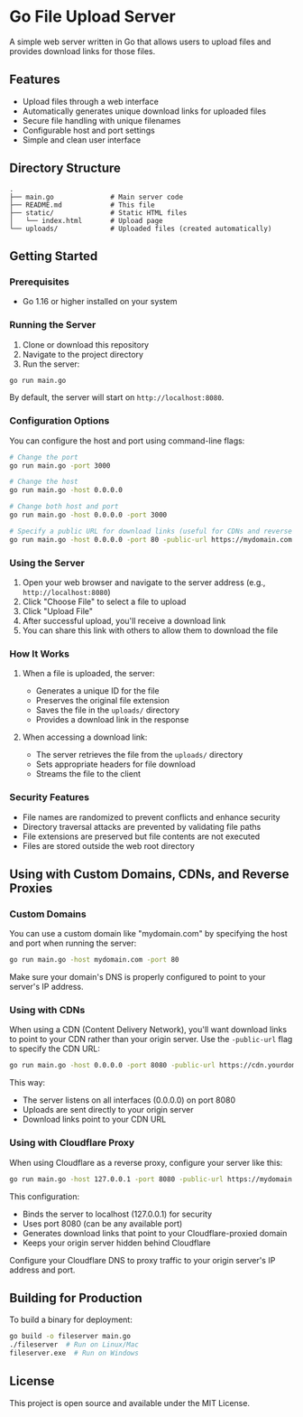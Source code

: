 # Go File Upload Server

A simple web server written in Go that allows users to upload files and provides download links for those files.

## Features

- Upload files through a web interface
- Automatically generates unique download links for uploaded files
- Secure file handling with unique filenames
- Configurable host and port settings
- Simple and clean user interface

## Directory Structure

```
.
├── main.go              # Main server code
├── README.md            # This file
├── static/              # Static HTML files
│   └── index.html       # Upload page
└── uploads/             # Uploaded files (created automatically)
```

## Getting Started

### Prerequisites

- Go 1.16 or higher installed on your system

### Running the Server

1. Clone or download this repository
2. Navigate to the project directory
3. Run the server:

```bash
go run main.go
```

By default, the server will start on `http://localhost:8080`.

### Configuration Options

You can configure the host and port using command-line flags:

```bash
# Change the port
go run main.go -port 3000

# Change the host
go run main.go -host 0.0.0.0

# Change both host and port
go run main.go -host 0.0.0.0 -port 3000

# Specify a public URL for download links (useful for CDNs and reverse proxies)
go run main.go -host 0.0.0.0 -port 80 -public-url https://mydomain.com
```

### Using the Server

1. Open your web browser and navigate to the server address (e.g., `http://localhost:8080`)
2. Click "Choose File" to select a file to upload
3. Click "Upload File"
4. After successful upload, you'll receive a download link
5. You can share this link with others to allow them to download the file

### How It Works

1. When a file is uploaded, the server:
   - Generates a unique ID for the file
   - Preserves the original file extension
   - Saves the file in the `uploads/` directory
   - Provides a download link in the response

2. When accessing a download link:
   - The server retrieves the file from the `uploads/` directory
   - Sets appropriate headers for file download
   - Streams the file to the client

### Security Features

- File names are randomized to prevent conflicts and enhance security
- Directory traversal attacks are prevented by validating file paths
- File extensions are preserved but file contents are not executed
- Files are stored outside the web root directory

## Using with Custom Domains, CDNs, and Reverse Proxies

### Custom Domains

You can use a custom domain like "mydomain.com" by specifying the host and port when running the server:

```bash
go run main.go -host mydomain.com -port 80
```

Make sure your domain's DNS is properly configured to point to your server's IP address.

### Using with CDNs

When using a CDN (Content Delivery Network), you'll want download links to point to your CDN rather than your origin server. Use the `-public-url` flag to specify the CDN URL:

```bash
go run main.go -host 0.0.0.0 -port 8080 -public-url https://cdn.yourdomain.com
```

This way:
- The server listens on all interfaces (0.0.0.0) on port 8080
- Uploads are sent directly to your origin server
- Download links point to your CDN URL

### Using with Cloudflare Proxy

When using Cloudflare as a reverse proxy, configure your server like this:

```bash
go run main.go -host 127.0.0.1 -port 8080 -public-url https://mydomain.com
```

This configuration:
- Binds the server to localhost (127.0.0.1) for security
- Uses port 8080 (can be any available port)
- Generates download links that point to your Cloudflare-proxied domain
- Keeps your origin server hidden behind Cloudflare

Configure your Cloudflare DNS to proxy traffic to your origin server's IP address and port.

## Building for Production

To build a binary for deployment:

```bash
go build -o fileserver main.go
./fileserver  # Run on Linux/Mac
fileserver.exe  # Run on Windows
```

## License

This project is open source and available under the MIT License.
